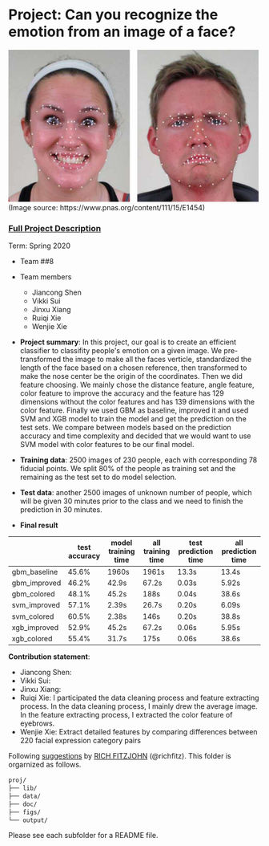 # Project: Can you recognize the emotion from an image of a face? 
<img src="figs/CE.jpg" alt="Compound Emotions" width="500"/>
(Image source: https://www.pnas.org/content/111/15/E1454)

### [Full Project Description](doc/project3_desc.md)

Term: Spring 2020

+ Team ##8
+ Team members
	+ Jiancong Shen
	+ Vikki Sui
	+ Jinxu Xiang
	+ Ruiqi Xie
	+ Wenjie Xie


+ **Project summary**: In this project, our goal is to create an efficient classifier to classifity people's emotion on a given image. We pre-transformed the image to make all the faces verticle, standardized the length of the face based on a chosen reference, then transformed to make the nose center be the origin of the coordinates. Then we did feature choosing. We mainly chose the distance feature, angle feature, color feature to improve the accuracy and the feature has 129 dimensions without the color features and has 139 dimensions with the color feature. Finally we used GBM as baseline, improved it and used SVM and XGB model to train the model and get the prediction on the test sets. We compare between models based on the prediction accuracy and time complexity and decided that we would want to use SVM model with color features to be our final model. 

+ **Training data**: 2500 images of 230 people, each with corresponding 78 fiducial points. We split 80% of the people as training set and the remaining as the test set to do model selection.

+ **Test data**: another 2500 images of unknown number of people, which will be given 30 minutes prior to the class and we need to finish the prediction in 30 minutes. 


+ **Final result**

|       | test accuracy | model training time | all training time | test prediction time | all prediction time | 
| ------ | ------ | ------ | ------ | ------ | ------ | 
| gbm_baseline | 45.6% | 1960s | 1961s | 13.3s | 13.4s |
| gbm_improved | 46.2% | 42.9s | 67.2s | 0.03s | 5.92s | 
| gbm_colored | 48.1% | 45.2s | 188s | 0.04s | 38.6s |
| svm_improved | 57.1% | 2.39s | 26.7s | 0.20s | 6.09s |
| svm_colored | 60.5% | 2.38s | 146s | 0.20s | 38.8s |
| xgb_improved | 52.9% | 45.2s | 67.2s | 0.06s | 5.95s |
| xgb_colored | 55.4% | 31.7s | 175s | 0.06s | 38.6s |

  
	
**Contribution statement**: 
+ Jiancong Shen:
+ Vikki Sui:
+ Jinxu Xiang:
+ Ruiqi Xie: I participated the data cleaning process and feature extracting process. In the data cleaning process, I mainly drew the average image. In the feature extracting process, I extracted the color feature of eyebrows.
+ Wenjie Xie: Extract detailed features by comparing differences between 220 facial expression category pairs

Following [suggestions](http://nicercode.github.io/blog/2013-04-05-projects/) by [RICH FITZJOHN](http://nicercode.github.io/about/#Team) (@richfitz). This folder is orgarnized as follows.

```
proj/
├── lib/
├── data/
├── doc/
├── figs/
└── output/
```

Please see each subfolder for a README file.
